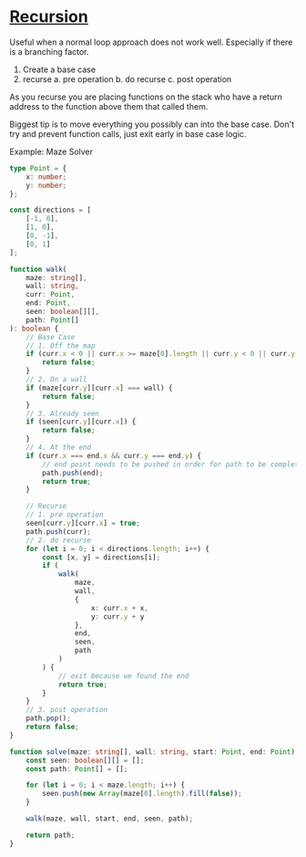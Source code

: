 # [Recursion](./recursion.md)

Useful when a normal loop approach does not work well. Especially if there is a branching factor.

1. Create a base case
2. recurse
   a. pre operation
   b. do recurse
   c. post operation

As you recurse you are placing functions on the stack who have a return address to the function
above them that called them.

Biggest tip is to move everything you possibly can into the base case.
Don't try and prevent function calls, just exit early in base case logic.

Example: Maze Solver

```ts
type Point = {
	x: number;
	y: number;
};

const directions = [
	[-1, 0],
	[1, 0],
	[0, -1],
	[0, 1]
];

function walk(
	maze: string[],
	wall: string,
	curr: Point,
	end: Point,
	seen: boolean[][],
	path: Point[]
): boolean {
	// Base Case
	// 1. Off the map
	if (curr.x < 0 || curr.x >= maze[0].length || curr.y < 0 || curr.y >= maze.length) {
		return false;
	}
	// 2. On a wall
	if (maze[curr.y][curr.x] === wall) {
		return false;
	}
	// 3. Already seen
	if (seen[curr.y][curr.x]) {
		return false;
	}
	// 4. At the end
	if (curr.x === end.x && curr.y === end.y) {
		// end point needs to be pushed in order for path to be complete
		path.push(end);
		return true;
	}

	// Recurse
	// 1. pre operation
	seen[curr.y][curr.x] = true;
	path.push(curr);
	// 2. do recurse
	for (let i = 0; i < directions.length; i++) {
		const [x, y] = directions[i];
		if (
			walk(
				maze,
				wall,
				{
					x: curr.x + x,
					y: curr.y + y
				},
				end,
				seen,
				path
			)
		) {
			// exit because we found the end
			return true;
		}
	}
	// 3. post operation
	path.pop();
	return false;
}

function solve(maze: string[], wall: string, start: Point, end: Point): Point[] {
	const seen: boolean[][] = [];
	const path: Point[] = [];

	for (let i = 0; i < maze.length; i++) {
		seen.push(new Array(maze[0].length).fill(false));
	}

	walk(maze, wall, start, end, seen, path);

	return path;
}
```
